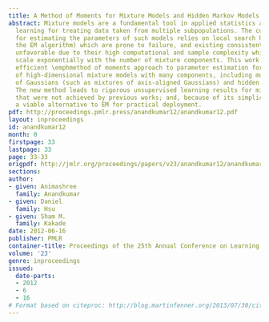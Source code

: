 ```yaml
---
title: A Method of Moments for Mixture Models and Hidden Markov Models
abstract: Mixture models are a fundamental tool in applied statistics and machine
  learning for treating data taken from multiple subpopulations. The current practice
  for estimating the parameters of such models relies on local search heuristics (\emphe.g.,
  the EM algorithm) which are prone to failure, and existing consistent methods are
  unfavorable due to their high computational and sample complexity which typically
  scale exponentially with the number of mixture components. This work develops an
  efficient \emphmethod of moments approach to parameter estimation for a broad class
  of high-dimensional mixture models with many components, including multi-view mixtures
  of Gaussians (such as mixtures of axis-aligned Gaussians) and hidden Markov models.
  The new method leads to rigorous unsupervised learning results for mixture models
  that were not achieved by previous works; and, because of its simplicity, it offers
  a viable alternative to EM for practical deployment.
pdf: http://proceedings.pmlr.press/anandkumar12/anandkumar12.pdf
layout: inproceedings
id: anandkumar12
month: 0
firstpage: 33
lastpage: 33
page: 33-33
origpdf: http://jmlr.org/proceedings/papers/v23/anandkumar12/anandkumar12.pdf
sections: 
author:
- given: Animashree
  family: Anandkumar
- given: Daniel
  family: Hsu
- given: Sham M.
  family: Kakade
date: 2012-06-16
publisher: PMLR
container-title: Proceedings of the 25th Annual Conference on Learning Theory
volume: '23'
genre: inproceedings
issued:
  date-parts:
  - 2012
  - 6
  - 16
# Format based on citeproc: http://blog.martinfenner.org/2013/07/30/citeproc-yaml-for-bibliographies/
---
```


